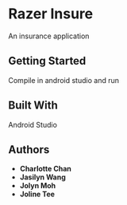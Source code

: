 # Razer Insure

An insurance application

## Getting Started

Compile in android studio and run

## Built With

Android Studio

## Authors

* **Charlotte Chan**
* **Jasilyn Wang**
* **Jolyn Moh**
* **Joline Tee**


